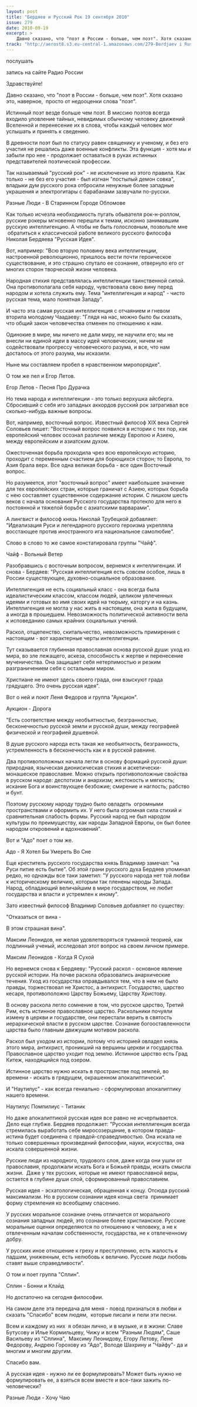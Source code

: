 ```yaml
---
layout: post
title: "Бердяев и Русский Рок 19 сентября 2010"
issue: 279
date: 2010-09-19
excerpt: >
    Давно сказано, что "поэт в России - больше, чем поэт". Хотя сказано это, наверное,  просто от недооценки слова "поэт".
track: "http://aerost8.s3.eu-central-1.amazonaws.com/279-Berdjaev i Russkij Rok.mp3"
---
```


послушать

запись на сайте Радио России

Здравствуйте!

Давно сказано, что "поэт в России - больше, чем поэт". Хотя сказано это, наверное,  просто от недооценки слова "поэт".

Истинный поэт везде больше чем поэт. В миссию поэтов всегда входило уловление тайных, невидимых обычному человеку движений Вселенной и перенесение их в слова, чтобы каждый человек мог услышать и принять к сведению.

В древности поэт был по статусу равен священику и ученому, и без его участия не решались даже военные конфликты. Эта функция - хотя мы и забыли про нее - продолжает оставаться в руках истинных представителей поэтической профессии.

Так называемый "русский рок" - не исключение из этого правила. Как только - не без его участия - был изгнан "постылый демон совка", владыки дум русского рока отбросили ненужные более западные украшения и электрогитары с барабанами зазвучали по-русски.

Разные Люди - В Старинном Городе Обломове

Как только исчезла необходимость пугать обывателя рок-н-роллом, русские рокеры мгновенно перешли к темам, исконно занимавшим русскую интеллигенцию. А чтобы не быть голословным, позвольте мне  обратиться к классической работе великого русского философа Николая Бердяева "Русская Идея".

Вот, например: "Всю вторую половину века интеллигенции, настроенной революционно, пришлось вести почти героическое существование, и это страшно спутало ее сознание, отвернуло его от многих сторон творческой жизни человека.

Народная стихия представлялась интеллигенции таинственной силой. Она противополагала себя народу, чувствовала свою вину перед народом и хотела служить ему. Тема "интеллигенция и народ" - чисто русская тема, мало понятная Западу".

И часто эта самая русская интеллигенция с отчаянием и гневом вторила молодому Чаадаеву: "Глядя на нас, можно было бы сказать, что общий закон человечества отменен по отношению к нам.

Одинокие в мире, мы ничего не дали миру, не научили его; мы не внесли ни единой идеи в массу идей человеческих, ничем не содействовали прогрессу человеческого разума, и все, что нам досталось от этого разума, мы исказили.

Ныне мы составляем пробел в нравственном миропорядке".

О том же пел и Егор Летов.

Егор Летов - Песня Про Дурачка

Но тема народа и интеллигенции - это только верхушка айсберга. Сбросивший с себя иго западных аккордов русский рок затрагивал все сколько-нибудь важные вопросы.

Вот, например, восточный вопрос. Известный философ XIX века Сергей Соловьев пишет: "Восточный вопрос появился в истории с тех пор, как европейский человек осознал различие между Европою и Азиею, между европейским и азиатским духом.

Ожесточенная борьба проходила чрез всю европейскую историю, проходит с переменным счастием для борющихся сторон; то Европа, то Азия брала верх. Все одна великая борьба - все один Восточный вопрос.

Но разумеется, этот "восточный вопрос" имеет наибольшее значение для тех европейских стран, которые граничат с Азиею, которых борьба с нею составляет существенное содержание истории. С лишком шесть веков с начала основания Русского государства протекло для него в постоянной и тяжелой борьбе с азиатскими варварами".

А лингвист и философ князь Николай Трубецкой добавляет: "Идеализация Руси и легендарного русского героизма укрепляла восстающее против иностранного ига национальное самолюбие".

Слово в слово то же самое констатировала группы "Чайф".

Чайф - Вольный Ветер

Разобравшись с восточным вопросом, вернемся к интеллигенции. И снова - Бердяев: "Русская интеллигенция есть совсем особое, лишь в России существующее, духовно-социальное образование.

Интеллигенция не есть социальный класс - она всегда была идеалистическим классом, классом людей, целиком увлеченных идеями и готовых во имя своих идей на тюрьму, каторгу и на казнь. Интеллигенция не могла у нас жить в настоящем, она жила в будущем, а иногда в прошедшем. Невозможность политической активности вела к исповеданию самых крайних социальных учений.

Раскол, отщепенство, скитальчество, невозможность примирения с настоящим - вот характерные черты интеллигенции.

Тут сказывается глубинная православная основа русской души: уход из мира, во зле лежащего, аскеза, способность к жертве и перенесение мученичества. Она защищает себя нетерпимостью и резким разграничением себя с остальным миром.

Христиане не имеют здесь своего града, они взыскуют града грядущего. Это очень русская идея".

Вот о ней и поют Леня Федоров и группа "Аукцион".

Аукцион - Дорога

"Есть соответствие между необъятностью, безгранностью, бесконечностью русской земли и русской души, между географией физической и географией душевной.

В душе русского народа есть такая же необъятность, безгранность, устремленность в бесконечность как и в русской равнине.

Два противоположных начала легли в основу формаций русской души: природная, языческая дионисическая стихия и аскетически-монашеское православие. Можно открыть противоположные свойства в русском народе: деспотизм и анархизм; жестокость и мягкость; искание Бога и воинствующее безбожие; смирение и наглость; рабство и бунт.

Поэтому русскому народу трудно было овладеть  огромными пространствами и оформить их. У него была огромная сила стихий и сравнительная слабость формы. Русский народ не был народом культуры по преимуществу, как народы Западной Европы, он был более народом откровений и вдохновений".

Вот и "Адо" поет о том же.

Адо - Я Хотел Бы Умереть Во Сне

Еще креститель русского государства князь Владимир замечал: "на Руси питие есть бытие". Об этой грани русского духа Бердяев упоминал редко, но однажды все таки заметил: "У русского народа нет той любви к историческому величию, которым так пленены народы Запада. Народ, обладающий величайшим в мире государством, не любит государства и власти и устремлен к иному".

Зато известный философ Владимир Соловьев добавляет по существу:

"Отказаться от вина -

В этом страшная вина".

Максим Леонидов, не желая удовлетворяться туманной теорией, как подлинный ученый, исследовал этот вопрос на своем личном примере.

Максим Леонидов - Когда Я Сухой

Но вернемся снова к Бердяеву: "Русский раскол - основное явление русской истории. На почве раскола образовались анархические течения. Уход из государства оправдывался тем, что в нем не было правды, торжествовал не Христос, а антихрист. Государство, царство кесаря, противоположно Царству Божьему, Царству Христову.

В основу раскола легло сомнение в том, что русское царство, Третий Рим, есть истинное православное царство. Раскольники почуяли измену в церкви и государстве, они перестали верить в святость иерархической власти в русском царстве. Сознание богооставленности царства было главным движущим мотивом раскола.

Раскол был уходом из истории, потому что историей овладел князь этого мира, антихрист, проникший на вершины церкви и государства. Православное царство уходит под землю. Истинное царство есть Град Китеж, находящийся под озером.

Истинное царство нужно искать в пространстве под землей, во времени - искать в грядущем, окрашенном апокалиптически".

И "Наутилус" - как всегда гениально - сформулировал апокалиптику нашего времени.

Наутилус Помпилиус - Титаник

Но даже апокалиптикой русская идея все равно не исчерпывается. Дело еще глубже. Бердяев продолжает: "Русская интеллигенция всегда стремилась выработать себе миросозерцание, в котором правда-истина будет соединена с правдой-справедливостью. Она искала не только совершенных произведений философии, науки, искусства, она искала совершенной жизни.

Русские люди из народного, трудового слоя, даже когда они ушли от православия, продолжали искать Бога и Божьей правды, искать смысла жизни.  Даже у тех русских, которые не имеют православной веры, остается в глубине души слой, сформированный православием.

Русская идея - эсхатологическая, обращенная к концу. Отсюда русский максимализм. Но в русском сознании идея конца света  принимает форму стремления ко всеобщему спасению.

У русских моральное сознание очень отличается от морального сознания западных людей, это сознание более христианское. Русские моральные оценки определяются по отношению к человеку, а не к отвлеченным началам собственности, государства, не к отвлеченному добру.

У русских иное отношение к греху и преступлению, есть жалость к падшим, униженным, есть нелюбовь к величию. Русские люди любовь ставят выше справедливости".

О том и поет группа "Сплин".

Сплин - Бонни и Клайд

Но достаточно на сегодня философии.

На самом деле эта передача для меня - повод признаться в любви и сказать "Спасибо" всем людям,  которые писали и пели эти песни.

Всем и каждому из них  я обязан лично, и в музыке, и в жизни: Славе Бутусову и Илье Кормильцеву, Чижу и всем "Разным Людям", Саше Васильеву из "Сплина",  Максиму Леонидову, Егору Летову, Лене Федорову, Андрею Горохову из "Адо", Володе Шахрину и "Чайфу"- да и многим и многим другим.

Спасибо вам.

А русская идея - нужно ли ее формулировать? Может быть нужно не формулировать ее, а взяться всем вместе и все-таки зажить по-человечески?

Разные Люди - Хочу Чаю
